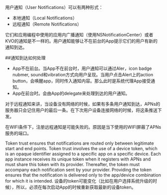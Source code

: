 用户通知（User Notifications）可以有两种形式：

- 本地通知（Local Notifications）
- 远程通知（Remote Notifications）

它们和应用编程中使用的应用内广播通知（使用NSNotificationCenter）或者KVO的通知是不一样的。用户通知能够让不在前台的App提示它们的用户有新的通知到达。

##通知到达如何处理

- App不在前台。当App不在前台时，用户通知可以通过Aler，icon badge nubmer, sound和vibration方式向用户呈现。当用户点击Alert上的action button，会唤醒app，同时传入通知内容。那么此时是系统代理App接受通知。
- App在前台时。会由App的delegate来处理到达的用户通知。

对于远程通知来讲，当设备没有网络的时候，如果有多条用户通知到达，APNs的服务器只会记住用户的最后一条。在下次用户设备连接网络的时候，将这条推送下发。

在WIFI条件下，注册远程通知是可能失败的。原因是当下使用的WIFI屏蔽了APNs服务的端口。

Token trust ensures that notifications are routed only between legitimate start and end points. Token trust
involves the use of a device token, which is an opaque identifier assigned to a specific app on a specific
device. Each app instance receives its unique token when it registers with APNs and must share this token
with its provider. Thereafter, the token must accompany each notification sent by your provider. Providing
the token ensures that the notification is delivered only to the app/device combination for which it is
intended. 设备的token可能变化（比如在用户选择系统升级的时候），所以，必须在每次启动App的时候重新获取最新的设备token。

